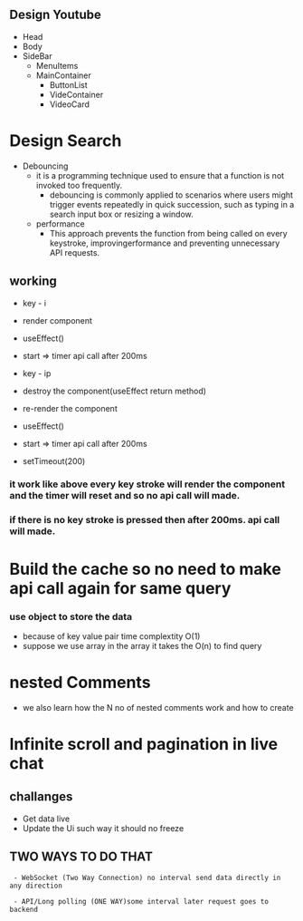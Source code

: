 ## Design Youtube

- Head
- Body
- SideBar
  - MenuItems
  - MainContainer
    - ButtonList
    - VideContainer
    - VideoCard

# Design Search

- Debouncing
  - it is a programming technique used to ensure that a function is not invoked too frequently.
    - debouncing is commonly applied to scenarios where users might trigger events repeatedly in quick succession,
      such as typing in a search input box or resizing a window.
  - performance
    - This approach prevents the function from being called on every keystroke,
      improvingerformance and preventing unnecessary API requests.

## working

- key - i

- render component
- useEffect()
- start => timer api call after 200ms

- key - ip

- destroy the component(useEffect return method)
- re-render the component
- useEffect()
- start => timer api call after 200ms

- setTimeout(200)

### it work like above every key stroke will render the component and the timer will reset and so no api call will made.

### if there is no key stroke is pressed then after 200ms. api call will made.

# Build the cache so no need to make api call again for same query

### use object to store the data

- because of key value pair time complextity O(1)
- suppose we use array in the array it takes the O(n) to find query

# nested Comments

- we also learn how the N no of nested comments work and how to create


# Infinite scroll and pagination in live chat
  ## challanges
   - Get data live
   - Update the Ui such way it should no freeze

  ## TWO WAYS TO DO THAT

     - WebSocket (Two Way Connection) no interval send data directly in any direction

     - API/Long polling (ONE WAY)some interval later request goes to backend

